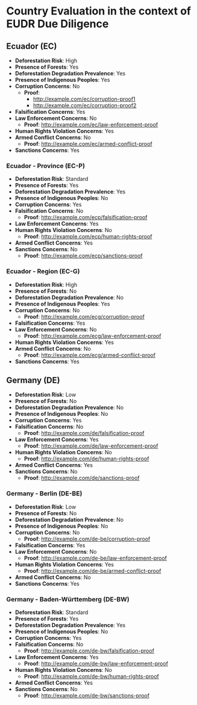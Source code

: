 # Country Evaluation in the context of EUDR Due Diligence

## Ecuador (EC)

- **Deforestation Risk**: High
- **Presence of Forests**: Yes
- **Deforestation Degradation Prevalence**: Yes
- **Presence of Indigenous Peoples**: Yes
- **Corruption Concerns**: No
  - **Proof**:
    - <http://example.com/ec/corruption-proof1>
    - <http://example.com/ec/corruption-proof2>
- **Falsification Concerns**: Yes
- **Law Enforcement Concerns**: No
  - **Proof**: <http://example.com/ec/law-enforcement-proof>
- **Human Rights Violation Concerns**: Yes
- **Armed Conflict Concerns**: No
  - **Proof**: <http://example.com/ec/armed-conflict-proof>
- **Sanctions Concerns**: Yes

### Ecuador - Province (EC-P)

- **Deforestation Risk**: Standard
- **Presence of Forests**: Yes
- **Deforestation Degradation Prevalence**: Yes
- **Presence of Indigenous Peoples**: No
- **Corruption Concerns**: Yes
- **Falsification Concerns**: No
  - **Proof**: <http://example.com/ecp/falsification-proof>
- **Law Enforcement Concerns**: Yes
- **Human Rights Violation Concerns**: No
  - **Proof**: <http://example.com/ecp/human-rights-proof>
- **Armed Conflict Concerns**: Yes
- **Sanctions Concerns**: No
  - **Proof**: <http://example.com/ecp/sanctions-proof>

### Ecuador - Region (EC-G)

- **Deforestation Risk**: High
- **Presence of Forests**: No
- **Deforestation Degradation Prevalence**: No
- **Presence of Indigenous Peoples**: Yes
- **Corruption Concerns**: No
  - **Proof**: <http://example.com/ecg/corruption-proof>
- **Falsification Concerns**: Yes
- **Law Enforcement Concerns**: No
  - **Proof**: <http://example.com/ecg/law-enforcement-proof>
- **Human Rights Violation Concerns**: Yes
- **Armed Conflict Concerns**: No
  - **Proof**: <http://example.com/ecg/armed-conflict-proof>
- **Sanctions Concerns**: Yes

## Germany (DE)

- **Deforestation Risk**: Low
- **Presence of Forests**: No
- **Deforestation Degradation Prevalence**: No
- **Presence of Indigenous Peoples**: No
- **Corruption Concerns**: Yes
- **Falsification Concerns**: No
  - **Proof**: <http://example.com/de/falsification-proof>
- **Law Enforcement Concerns**: Yes
  - **Proof**: <http://example.com/de/law-enforcement-proof>
- **Human Rights Violation Concerns**: No
  - **Proof**: <http://example.com/de/human-rights-proof>
- **Armed Conflict Concerns**: Yes
- **Sanctions Concerns**: No
  - **Proof**: <http://example.com/de/sanctions-proof>

### Germany - Berlin (DE-BE)

- **Deforestation Risk**: Low
- **Presence of Forests**: No
- **Deforestation Degradation Prevalence**: No
- **Presence of Indigenous Peoples**: No
- **Corruption Concerns**: No
  - **Proof**: <http://example.com/de-be/corruption-proof>
- **Falsification Concerns**: Yes
- **Law Enforcement Concerns**: No
  - **Proof**: <http://example.com/de-be/law-enforcement-proof>
- **Human Rights Violation Concerns**: Yes
  - **Proof**: <http://example.com/de-be/armed-conflict-proof>
- **Armed Conflict Concerns**: No
- **Sanctions Concerns**: Yes

### Germany - Baden-Württemberg (DE-BW)

- **Deforestation Risk**: Standard
- **Presence of Forests**: Yes
- **Deforestation Degradation Prevalence**: Yes
- **Presence of Indigenous Peoples**: No
- **Corruption Concerns**: Yes
- **Falsification Concerns**: No
  - **Proof**: <http://example.com/de-bw/falsification-proof>
- **Law Enforcement Concerns**: Yes
  - **Proof**: <http://example.com/de-bw/law-enforcement-proof>
- **Human Rights Violation Concerns**: No
  - **Proof**: <http://example.com/de-bw/human-rights-proof>
- **Armed Conflict Concerns**: Yes
- **Sanctions Concerns**: No
  - **Proof**: <http://example.com/de-bw/sanctions-proof>
